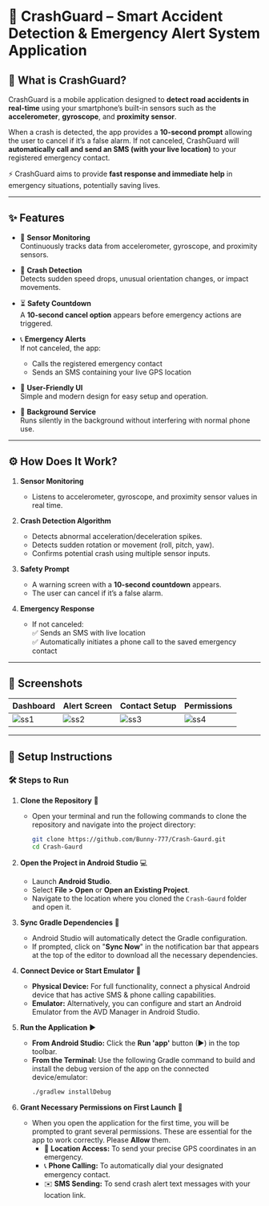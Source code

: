 # 🚗 CrashGuard – Smart Accident Detection & Emergency Alert System Application

## 📖 What is CrashGuard?

CrashGuard is a mobile application designed to **detect road accidents in real-time** using your smartphone’s built-in sensors such as the **accelerometer**, **gyroscope**, and **proximity sensor**.  

When a crash is detected, the app provides a **10-second prompt** allowing the user to cancel if it’s a false alarm. If not canceled, CrashGuard will **automatically call and send an SMS (with your live location)** to your registered emergency contact.  

⚡ CrashGuard aims to provide **fast response and immediate help** in emergency situations, potentially saving lives.  

---

## ✨ Features

- 📱 **Sensor Monitoring**  
  Continuously tracks data from accelerometer, gyroscope, and proximity sensors.  

- 🚨 **Crash Detection**  
  Detects sudden speed drops, unusual orientation changes, or impact movements.  

- ⏳ **Safety Countdown**  
  A **10-second cancel option** appears before emergency actions are triggered.  

- 📞 **Emergency Alerts**  
  If not canceled, the app:  
  - Calls the registered emergency contact  
  - Sends an SMS containing your live GPS location  

- 🎨 **User-Friendly UI**  
  Simple and modern design for easy setup and operation.  

- 🔋 **Background Service**  
  Runs silently in the background without interfering with normal phone use.  

---

## ⚙️ How Does It Work?

1. **Sensor Monitoring**  
   - Listens to accelerometer, gyroscope, and proximity sensor values in real time.  

2. **Crash Detection Algorithm**  
   - Detects abnormal acceleration/deceleration spikes.  
   - Detects sudden rotation or movement (roll, pitch, yaw).  
   - Confirms potential crash using multiple sensor inputs.  

3. **Safety Prompt**  
   - A warning screen with a **10-second countdown** appears.  
   - The user can cancel if it’s a false alarm.  

4. **Emergency Response**  
   - If not canceled:  
     ✅ Sends an SMS with live location  
     ✅ Automatically initiates a phone call to the saved emergency contact  

---

## 📸 Screenshots  

| Dashboard | Alert Screen | Contact Setup | Permissions |
|-----------|--------------|---------------|-------------|
| ![ss1](https://github.com/user-attachments/assets/33cd8188-5cd9-4343-a593-8ce3b540fb97) | ![ss2](https://github.com/user-attachments/assets/c2f5e611-0ca9-40a9-8cfb-dcaebda05e53) | ![ss3](https://github.com/user-attachments/assets/05e61df7-a2be-4259-ae80-9be892322ea5) | ![ss4](https://github.com/user-attachments/assets/ec49bb3d-1ac4-4521-9535-0258274a87d9) |

---

## 🚀 Setup Instructions



### 🛠️ Steps to Run

1.  **Clone the Repository** 📂
    * Open your terminal and run the following commands to clone the repository and navigate into the project directory:
        ```bash
        git clone https://github.com/Bunny-777/Crash-Gaurd.git 
        cd Crash-Gaurd
        ```

2.  **Open the Project in Android Studio** 💻
    * Launch **Android Studio**.
    * Select **File > Open** or **Open an Existing Project**.
    * Navigate to the location where you cloned the `Crash-Gaurd` folder and open it.

3.  **Sync Gradle Dependencies** 🔄
    * Android Studio will automatically detect the Gradle configuration.
    * If prompted, click on "**Sync Now**" in the notification bar that appears at the top of the editor to download all the necessary dependencies.

4.  **Connect Device or Start Emulator** 📱
    * **Physical Device:** For full functionality, connect a physical Android device that has active SMS & phone calling capabilities.
    * **Emulator:** Alternatively, you can configure and start an Android Emulator from the AVD Manager in Android Studio.

5.  **Run the Application** ▶️
    * **From Android Studio:** Click the **Run 'app'** button (▶) in the top toolbar.
    * **From the Terminal:** Use the following Gradle command to build and install the debug version of the app on the connected device/emulator:
        ```bash
        ./gradlew installDebug
        ```

6.  **Grant Necessary Permissions on First Launch** 🙏
    * When you open the application for the first time, you will be prompted to grant several permissions. These are essential for the app to work correctly. Please **Allow** them.
        * 📍 **Location Access:** To send your precise GPS coordinates in an emergency.
        * 📞 **Phone Calling:** To automatically dial your designated emergency contact.
        * ✉️ **SMS Sending:** To send crash alert text messages with your location link.
